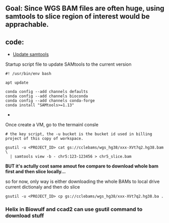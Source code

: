 ## Goal: Since WGS BAM files are often huge, using samtools to slice region of interest would be apprachable.

## code:
- [Update samtools](https://support.terra.bio/hc/en-us/articles/20830480758555-Using-GA4GH-DRS-URIs-and-SAMtools-for-interacting-with-genomic-data-files)

Startup script file to update SAMtools to the current version
```
#! /usr/bin/env bash

apt update

conda config --add channels defaults
conda config --add channels bioconda
conda config --add channels conda-forge
conda install "SAMtools>=1.13"

```

- 
Once create a VM, go to the termainl consle


```
# the key script, the -u bucket is the bucket id used in billing project of this copy of workspace.

gsutil -u <PROJECT_ID> cat gs://cclebams/wgs_hg38/xxx-XVt7q2.hg38.bam \
  | samtools view -b - chr5:123-123456 > chr5_slice.bam

```

**BUT it's actully cost same amout fee compare to download whole bam first and then slice locally...**

so for now, only way is either downloading the whole BAMs to local drive current dictionaly and then do slice

```
gsutil -u <PROJECT_ID> cp gs://cclebams/wgs_hg38/xxx-XVt7q2.hg38.ba . 
```
### Helix in Biowulf and ccad2 can use gsutil command to download stuff




